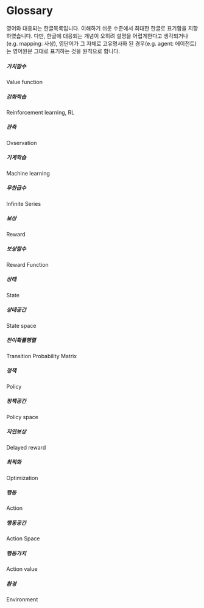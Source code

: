 # Glossary

영어와 대응되는 한글목록입니다. 이해하기 쉬운 수준에서 최대한 한글로 표기함을 지향하였습니다. 다만, 한글에 대응되는 개념이 오히려 설명을 어렵게한다고 생각되거나(e.g. mapping: 사상), 영단어가 그 자체로 고유명사화 된 경우(e.g. agent: 에이전트)는 영어원문 그대로 표기하는 것을 원칙으로 합니다.

##### 가치함수
Value function

##### 강화학습
Reinforcement learning, RL

##### 관측
Ovservation

##### 기계학습
Machine learning

##### 무한급수
Infinite Series

##### 보상
Reward

##### 보상함수
Reward Function

##### 상태
State

##### 상태공간
State space

##### 전이확률행렬
Transition Probability Matrix

##### 정책
Policy

##### 정책공간
Policy space

##### 지연보상
Delayed reward

##### 최적화
Optimization

##### 행동
Action

##### 행동공간
Action Space

##### 행동가치
Action value

##### 환경
Environment
